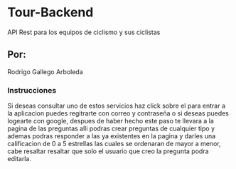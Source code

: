 # Tour-Backend
API Rest para los equipos de ciclismo y sus ciclistas

## Por:
Rodrigo Gallego Arboleda

### Instrucciones

Si deseas consultar uno de estos servicios haz click sobre el
para entrar a la aplicacion puedes regitrarte con correo y contraseña o  si  deseas puedes logearte con google, despues de haber hecho este 
paso te llevara a la pagina de las preguntas alli podras crear preguntas de cualquier tipo y ademas podras responder a las ya existentes en la pagina
y darles una calificacion de 0 a 5 estrellas las cuales se ordenaran de mayor a menor, cabe resaltar resaltar que solo el  usuario que creo la pregunta podra editarla.
